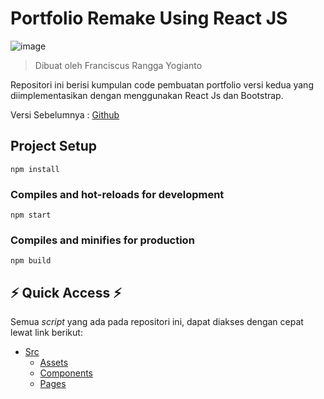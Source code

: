 # Portfolio Remake Using React JS

![image](https://upload.wikimedia.org/wikipedia/commons/thumb/a/a7/React-icon.svg/1200px-React-icon.svg.png)

> Dibuat oleh Franciscus Rangga Yogianto

Repositori ini berisi kumpulan code pembuatan portfolio versi kedua yang diimplementasikan dengan menggunakan React Js dan Bootstrap.

Versi Sebelumnya :
[Github](https://github.com/FRanggaY/react-portfolio/)

## Project Setup
```
npm install
```
### Compiles and hot-reloads for development
```
npm start
```

### Compiles and minifies for production
```
npm build
```

## ⚡ Quick Access ⚡

Semua _script_ yang ada pada repositori ini, dapat diakses dengan cepat lewat link berikut:

- [Src](src/)
  - [Assets](src/assets/)
  - [Components](src/components/)
  - [Pages](src/pages/)